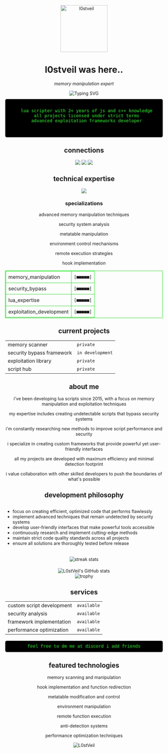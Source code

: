<div align="center">

<img src="https://raw.githubusercontent.com/L0stVeil/l0stwasprof/refs/heads/main/L0stIm" alt="l0stveil" width="150" height="150">

# l0stveil was here..

<p><i>memory manipulation expert</i></p>

</div>

<div align="center">
  <img src="https://readme-typing-svg.herokuapp.com?font=Fira+Code&pause=1000&color=00FF00&center=true&vCenter=true&width=435&lines=lua+scripter+since+2015%2B;security+researcher;memory+manipulation+expert;exploitation+specialist" alt="Typing SVG" />
</div>

<div align="center" style="background-color: #000; color: #00FF00; font-family: 'Courier New', monospace; padding: 15px; border-radius: 5px; margin: 10px 0;">
  <pre>
  lua scripter with 2+ years of js and c++ knowledge
  all projects licensed under strict terms
  advanced exploitation frameworks developer
  </pre>
</div>

<h2 align="center">connections</h2>
<p align="center">
   <a href="https://discord.com/users/1311743263241277462" target="_blank"><img src="https://img.shields.io/badge/discord%20-7289DA.svg?&style=for-the-badge&logo=discord&logoColor=white"></a>
   <a href="https://github.com/L0stVeil" target="_blank"><img src="https://img.shields.io/badge/GitHub%20-191717.svg?&style=for-the-badge&logo=github&logoColor=white"></a>
   <a href="https://scriptblox.com/u/L0stVeil" target="_blank"><img src="https://img.shields.io/badge/scriptblox%20-7D5DEC.svg?&style=for-the-badge&logo=https://scriptblox.com/favicon.ico&logoColor=white"></a>
</p>

<h2 align="center">technical expertise</h2>
<p align="center">
   <img src="https://skillicons.dev/icons?i=lua,js,cpp,py,nodejs,vscode&theme=dark" />
</p>

<div align="center" style="margin-top: 20px;">
  <h3>specializations</h3>
  <p>advanced memory manipulation techniques</p>
  <p>security system analysis</p>
  <p>metatable manipulation</p>
  <p>environment control mechanisms</p>
  <p>remote execution strategies</p>
  <p>hook implementation</p>
</div>

<div align="center">
  <table align="center" style="border: 1px solid #00FF00; border-collapse: collapse;">
    <tr>
      <td style="border: 1px solid #00FF00; padding: 8px;">memory_manipulation</td>
      <td style="border: 1px solid #00FF00; padding: 8px;"><code>[■■■■■]</code></td>
    </tr>
    <tr>
      <td style="border: 1px solid #00FF00; padding: 8px;">security_bypass</td>
      <td style="border: 1px solid #00FF00; padding: 8px;"><code>[■■■■■]</code></td>
    </tr>
    <tr>
      <td style="border: 1px solid #00FF00; padding: 8px;">lua_expertise</td>
      <td style="border: 1px solid #00FF00; padding: 8px;"><code>[■■■■■]</code></td>
    </tr>
    <tr>
      <td style="border: 1px solid #00FF00; padding: 8px;">exploitation_development</td>
      <td style="border: 1px solid #00FF00; padding: 8px;"><code>[■■■■■]</code></td>
    </tr>
  </table>
</div>

<div align="center">
  <h2>current projects</h2>
  <table align="center">
    <tr>
      <td>memory scanner</td>
      <td><code>private</code></td>
    </tr>
    <tr>
      <td>security bypass framework</td>
      <td><code>in development</code></td>
    </tr>
    <tr>
      <td>exploitation library</td>
      <td><code>private</code></td>
    </tr>
    <tr>
      <td>script hub</td>
      <td><code>private</code></td>
    </tr>
  </table>
</div>

<div align="center" style="margin-top: 20px;">
  <h2>about me</h2>
  <p>i've been developing lua scripts since 2015, with a focus on memory manipulation and exploitation techniques</p>
  <p>my expertise includes creating undetectable scripts that bypass security systems</p>
  <p>i'm constantly researching new methods to improve script performance and security</p>
  <p>i specialize in creating custom frameworks that provide powerful yet user-friendly interfaces</p>
  <p>all my projects are developed with maximum efficiency and minimal detection footprint</p>
  <p>i value collaboration with other skilled developers to push the boundaries of what's possible</p>
</div>

<div align="center" style="margin-top: 20px;">
  <h2>development philosophy</h2>
  <ul align="left" style="display: inline-block; text-align: left;">
    <li>focus on creating efficient, optimized code that performs flawlessly</li>
    <li>implement advanced techniques that remain undetected by security systems</li>
    <li>develop user-friendly interfaces that make powerful tools accessible</li>
    <li>continuously research and implement cutting-edge methods</li>
    <li>maintain strict code quality standards across all projects</li>
    <li>ensure all solutions are thoroughly tested before release</li>
  </ul>
</div>

<div align="center" style="margin-top: 20px;">
  <img src="https://github-readme-streak-stats.herokuapp.com/?user=L0stVeil&theme=chartreuse-dark&hide_border=true" alt="streak stats">
</div>

<div align="center" style="margin-top: 20px;">
  <img src="https://github-readme-stats.vercel.app/api?username=L0stVeil&show_icons=true&theme=chartreuse-dark&hide_border=true&bg_color=0D1117" alt="L0stVeil's GitHub stats">
</div>

<div align="center">
  <img src="https://github-profile-trophy.vercel.app/?username=L0stVeil&theme=matrix&no-frame=true&row=1&column=6" alt="trophy" />
</div>

<div align="center" style="margin-top: 20px;">
  <h2>services</h2>
  <table align="center">
    <tr>
      <td>custom script development</td>
      <td><code>available</code></td>
    </tr>
    <tr>
      <td>security analysis</td>
      <td><code>available</code></td>
    </tr>
    <tr>
      <td>framework implementation</td>
      <td><code>available</code></td>
    </tr>
    <tr>
      <td>performance optimization</td>
      <td><code>available</code></td>
    </tr>
  </table>
</div>

<div align="center" style="margin-top: 20px; background-color: #000; color: #00FF00; padding: 10px; border-radius: 5px; font-family: 'Courier New', monospace;">
  feel free to dm me at discord i add friends
</div>

<div align="center" style="margin-top: 20px;">
  <h2>featured technologies</h2>
  <p>memory scanning and manipulation</p>
  <p>hook implementation and function redirection</p>
  <p>metatable modification and control</p>
  <p>environment manipulation</p>
  <p>remote function execution</p>
  <p>anti-detection systems</p>
  <p>performance optimization techniques</p>
</div>

<div align="center">
  <img src="https://komarev.com/ghpvc/?username=L0stVeil&label=profile_visits&color=00FF00&style=for-the-badge" alt="L0stVeil" />
</div>
